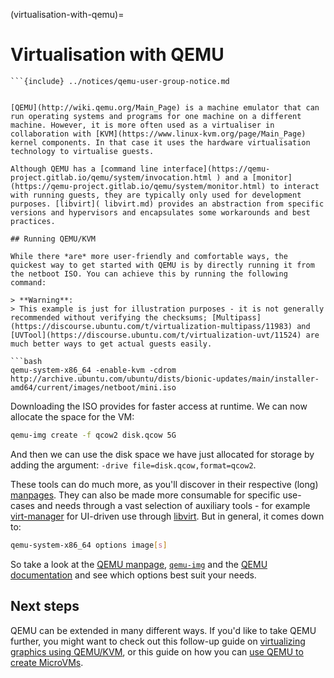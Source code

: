 (virtualisation-with-qemu)=
# Virtualisation with QEMU

```{note}
```{include} ../notices/qemu-user-group-notice.md
```
```

[QEMU](http://wiki.qemu.org/Main_Page) is a machine emulator that can run operating systems and programs for one machine on a different machine. However, it is more often used as a virtualiser in collaboration with [KVM](https://www.linux-kvm.org/page/Main_Page) kernel components. In that case it uses the hardware virtualisation technology to virtualise guests.

Although QEMU has a [command line interface](https://qemu-project.gitlab.io/qemu/system/invocation.html ) and a [monitor](https://qemu-project.gitlab.io/qemu/system/monitor.html) to interact with running guests, they are typically only used for development purposes. [libvirt]( libvirt.md) provides an abstraction from specific versions and hypervisors and encapsulates some workarounds and best practices.

## Running QEMU/KVM

While there *are* more user-friendly and comfortable ways, the quickest way to get started with QEMU is by directly running it from the netboot ISO. You can achieve this by running the following command:

> **Warning**: 
> This example is just for illustration purposes - it is not generally recommended without verifying the checksums; [Multipass](https://discourse.ubuntu.com/t/virtualization-multipass/11983) and [UVTool](https://discourse.ubuntu.com/t/virtualization-uvt/11524) are much better ways to get actual guests easily.

```bash
qemu-system-x86_64 -enable-kvm -cdrom http://archive.ubuntu.com/ubuntu/dists/bionic-updates/main/installer-amd64/current/images/netboot/mini.iso
```

Downloading the ISO provides for faster access at runtime. We can now allocate the space for the VM:

```bash
qemu-img create -f qcow2 disk.qcow 5G
```

And then we can use the disk space we have just allocated for storage by adding the argument: `-drive file=disk.qcow,format=qcow2`.

These tools can do much more, as you'll discover in their respective (long) [manpages](https://manpages.ubuntu.com/). They can also be made more consumable for specific use-cases and needs through a vast selection of auxiliary tools - for example [virt-manager](https://virt-manager.org/) for UI-driven use through [libvirt](https://libvirt.org/). But in general, it comes down to:

```bash
qemu-system-x86_64 options image[s]
```

So take a look at the [QEMU manpage](http://manpages.ubuntu.com/manpages/bionic/man1/qemu-system.1.html), [`qemu-img`](http://manpages.ubuntu.com/manpages/bionic/man1/qemu-img.1.html) and the [QEMU documentation](https://www.qemu.org/documentation/) and see which options best suit your needs.

## Next steps

QEMU can be extended in many different ways. If you'd like to take QEMU further, you might want to check out this follow-up guide on [virtualizing graphics using QEMU/KVM](gpu-virtualization-with-qemu-kvm.md), or this guide on how you can [use QEMU to create MicroVMs](../explanation/using-qemu-for-microvms.md).
